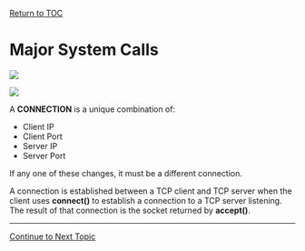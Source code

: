 <a href="https://github.com/CyberTrainingUSAF/08-Network-Programming/blob/master/00-Table-of-Contents.md" rel="Return to TOC"> Return to TOC </a>

# Major System Calls

![](../../.gitbook/assets/systemcalls.PNG)

![](../../.gitbook/assets/calls.PNG)

A **CONNECTION** is a unique combination of:

* Client IP
* Client Port
* Server IP
* Server Port

If any one of these changes, it must be a different connection.

A connection is established between a TCP client and TCP server when the client uses **connect\(\)** to establish a connection to a TCP server listening. The result of that connection is the socket returned by **accept\(\)**.

---
<a href="https://github.com/CyberTrainingUSAF/08-Network-Programming/blob/master/03-intro-to-sockets/bsd-socket-api/socket-basics.md" > Continue to Next Topic </a>
